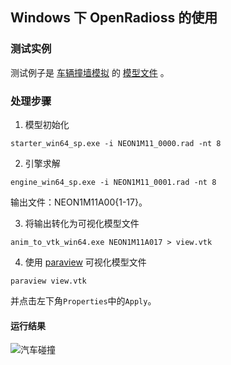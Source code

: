 ## Windows 下 OpenRadioss 的使用

### 测试实例
测试例子是 [车辆撞墙模拟](https://openradioss.atlassian.net/wiki/spaces/OPENRADIOSS/pages/47546369/HPC+Benchmark+Models#Taurus-10-Million-finite-elements) 的 [模型文件](https://openradioss.atlassian.net/wiki/download/attachments/47546369/Neon1m11_2017.zip?api=v2) 。

### 处理步骤
1. 模型初始化
```shell
starter_win64_sp.exe -i NEON1M11_0000.rad -nt 8
```

2. 引擎求解
```shell
engine_win64_sp.exe -i NEON1M11_0001.rad -nt 8
```
输出文件：NEON1M11A00{1-17}。

3. 将输出转化为可视化模型文件
```shell
anim_to_vtk_win64.exe NEON1M11A017 > view.vtk
```

4. 使用 [paraview](https://www.paraview.org/download/) 可视化模型文件
```shell
paraview view.vtk
```
并点击左下角`Properties`中的`Apply`。


#### 运行结果
![汽车碰撞](figure/crashing.gif)
